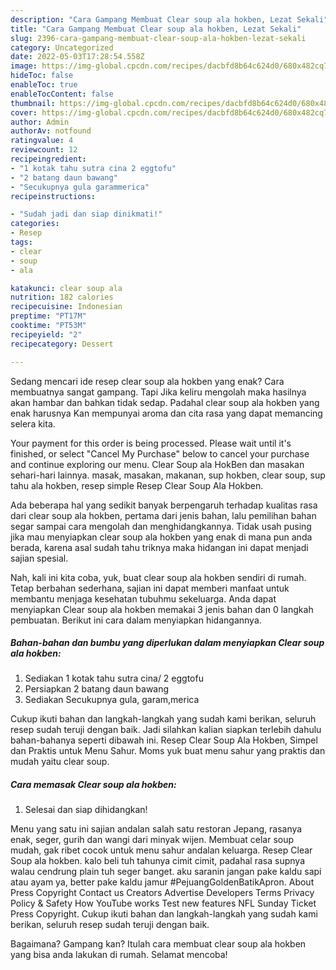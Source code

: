 ```yaml
---
description: "Cara Gampang Membuat Clear soup ala hokben, Lezat Sekali"
title: "Cara Gampang Membuat Clear soup ala hokben, Lezat Sekali"
slug: 2396-cara-gampang-membuat-clear-soup-ala-hokben-lezat-sekali
category: Uncategorized
date: 2022-05-03T17:28:54.558Z
image: https://img-global.cpcdn.com/recipes/dacbfd8b64c624d0/680x482cq70/clear-soup-ala-hokben-foto-resep-utama.jpg
hideToc: false
enableToc: true
enableTocContent: false
thumbnail: https://img-global.cpcdn.com/recipes/dacbfd8b64c624d0/680x482cq70/clear-soup-ala-hokben-foto-resep-utama.jpg
cover: https://img-global.cpcdn.com/recipes/dacbfd8b64c624d0/680x482cq70/clear-soup-ala-hokben-foto-resep-utama.jpg
author: Admin
authorAv: notfound
ratingvalue: 4
reviewcount: 12
recipeingredient:
- "1 kotak tahu sutra cina 2 eggtofu"
- "2 batang daun bawang"
- "Secukupnya gula garammerica"
recipeinstructions:

- "Sudah jadi dan siap dinikmati!"
categories:
- Resep
tags:
- clear
- soup
- ala

katakunci: clear soup ala 
nutrition: 182 calories
recipecuisine: Indonesian
preptime: "PT17M"
cooktime: "PT53M"
recipeyield: "2"
recipecategory: Dessert

---
```



Sedang mencari ide resep clear soup ala hokben yang enak? Cara membuatnya sangat gampang. Tapi Jika keliru mengolah maka hasilnya akan hambar dan bahkan tidak sedap. Padahal clear soup ala hokben yang enak harusnya Kan mempunyai aroma dan cita rasa yang dapat memancing selera kita.


Your payment for this order is being processed. Please wait until it&#39;s finished, or select &#34;Cancel My Purchase&#34; below to cancel your purchase and continue exploring our menu. Clear Soup ala HokBen dan masakan sehari-hari lainnya. masak, masakan, makanan, sup hokben, clear soup, sup tahu ala hokben, resep simple Resep Clear Soup Ala Hokben.

Ada beberapa hal yang sedikit banyak berpengaruh terhadap kualitas rasa dari clear soup ala hokben, pertama dari jenis bahan, lalu pemilihan bahan segar sampai cara mengolah dan menghidangkannya. Tidak usah pusing jika mau menyiapkan clear soup ala hokben yang enak di mana pun anda berada, karena asal sudah tahu triknya maka hidangan ini dapat menjadi sajian spesial.


Nah, kali ini kita coba, yuk, buat clear soup ala hokben sendiri di rumah. Tetap berbahan sederhana, sajian ini dapat memberi manfaat untuk membantu menjaga kesehatan tubuhmu sekeluarga. Anda dapat menyiapkan Clear soup ala hokben memakai 3 jenis bahan dan 0 langkah pembuatan. Berikut ini cara dalam menyiapkan hidangannya.

<!--inarticleads1-->

##### Bahan-bahan dan bumbu yang diperlukan dalam menyiapkan Clear soup ala hokben:

1. Sediakan 1 kotak tahu sutra cina/ 2 eggtofu
1. Persiapkan 2 batang daun bawang
1. Sediakan Secukupnya gula, garam,merica


Cukup ikuti bahan dan langkah-langkah yang sudah kami berikan, seluruh resep sudah teruji dengan baik. Jadi silahkan kalian siapkan terlebih dahulu bahan-bahanya seperti dibawah ini. Resep Clear Soup Ala Hokben, Simpel dan Praktis untuk Menu Sahur. Moms yuk buat menu sahur yang praktis dan mudah yaitu clear soup. 

<!--inarticleads2-->

##### Cara memasak Clear soup ala hokben:


1. Selesai dan siap dihidangkan!

Menu yang satu ini sajian andalan salah satu restoran Jepang, rasanya enak, seger, gurih dan wangi dari minyak wijen. Membuat celar soup mudah, gak ribet cocok untuk menu sahur andalan keluarga. Resep Clear Soup ala hokben. kalo beli tuh tahunya cimit cimit, padahal rasa supnya walau cendrung plain tuh seger banget. aku saranin jangan pake kaldu sapi atau ayam ya, better pake kaldu jamur #PejuangGoldenBatikApron. About Press Copyright Contact us Creators Advertise Developers Terms Privacy Policy &amp; Safety How YouTube works Test new features NFL Sunday Ticket Press Copyright. Cukup ikuti bahan dan langkah-langkah yang sudah kami berikan, seluruh resep sudah teruji dengan baik. 

Bagaimana? Gampang kan? Itulah cara membuat clear soup ala hokben yang bisa anda lakukan di rumah. Selamat mencoba!

